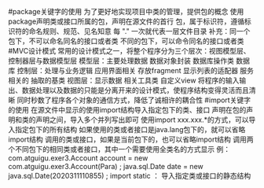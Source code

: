 #package关键字的使用
    为了更好地实现项目中类的管理，提供包的概念
    使用package声明类或接口所属的包，声明在源文件的首行
    包，属于标识符，遵循标识符的命名规则、规范、见名知意
    每 "."  一次就代表一层文件目录
    补充：同一个包下，不可以命名同名的接口或者类
            不同的包下，可以命令同名的接口或者类
#MVC设计模式
    常用的设计模式之一，将整个程序分为三个层次：视图模型层、控制器层与数据模型层
        模型层：主要处理数据
            数据对象封装
            数据库操作类
            数据库
        控制层：处理与业务逻辑
            应用界面相关
            存放fragment
            显示列表的适配器
            服务相关的
            抽取的基类
        视图层：显示数据
            相关工具类
            自定义view
    将程序的输入输出、数据处理以及数据的只能是分离开来的设计模式，使程序结构变得灵活而且清晰
    同时秒数了程序各个对象的通信方式，降低了诚相许的耦合性
#import关键字的使用
    在源文件中显示的使用import结构导入指定包下的类、接口
    声明在包的声明和类的声明之间，导入多个并列写出即可
    使用import xxx.xxx.*的方式，可以导入指定包下的所有结构
    如果使用的类或者接口是java.lang包下的，就可以省略import结构
    调用的类或接口，如果是当前包下的，也可以省略import结构
    调用两个不同包下的相同类或者接口，其中一个需要使用全类名的方式显示
        例：com.atguigu.exer3.Account account = new com.atguigu.exer3.Account(Para) ;
            java.sql.Date date = new java.sql.Date(2020311110855) ;
    import static ： 导入指定类或接口的静态结构
    
    
    
    
    
    
    